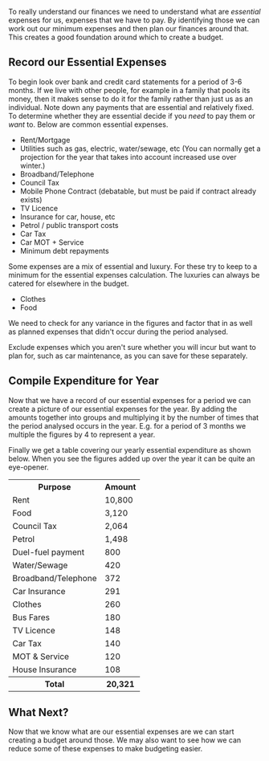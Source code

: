 To really understand our finances we need to understand what are _essential_ expenses for us, expenses that we have to pay.  By identifying those we can work out our minimum expenses and then plan our finances around that.  This creates a good foundation around which to create a budget.

## Record our Essential Expenses
<script type="text/javascript" src="https://www.gstatic.com/charts/loader.js"></script>
<script type="text/javascript">
  google.charts.load('current', {'packages':['corechart']});
  google.charts.setOnLoadCallback(drawChart);

  function drawChart() {
    var data = new google.visualization.DataTable();
    data.addColumn('string', 'Expense');
    data.addColumn('number', 'Amount');
    data.addRows([
      ['Rent', 10800],
      ['Food', 3120],
      ['Council Tax', 2064],
      ['Petrol', 1498],
      ['Duel-fuel payment', 800],
      ['Water/Sewage', 420],
      ['Broadband/Telephone', 372],
      ['Car Insurance', 291],
      ['Clothes', 260],
      ['Bus Fares', 180],
      ['TV Licence', 148],
      ['Car Tax', 140],
      ['MOT & Service', 120],
      ['House Insurance', 108],
    ]);
    var options = {'title':'Essential Expenses',
                   'width':600,
                   'height':500};
    var chart = new google.visualization.PieChart(document.getElementById('chart_div'));
    chart.draw(data, options);
  }
</script>
<div class="pull-right" id="chart_div"></div>

To begin look over bank and credit card statements for a period of 3-6 months.  If we live with other people, for example in a family that pools its money, then it makes sense to do it for the family rather than just us as an individual.  Note down any payments that are essential and relatively fixed.  To determine whether they are essential decide if you _need_ to pay them or _want_ to.  Below are common essential expenses.

* Rent/Mortgage
* Utilities such as gas, electric, water/sewage, etc (You can normally get a projection for the year that takes into account increased use over winter.)
* Broadband/Telephone
* Council Tax
* Mobile Phone Contract (debatable, but must be paid if contract already exists)
* TV Licence
* Insurance for car, house, etc
* Petrol / public transport costs
* Car Tax
* Car MOT + Service
* Minimum debt repayments

Some expenses are a mix of essential and luxury.  For these try to keep to a minimum for the essential expenses calculation.  The luxuries can always be catered for elsewhere in the budget.
* Clothes
* Food

We need to check for any variance in the figures and factor that in as well as planned expenses that didn't occur during the period analysed.

Exclude expenses which you aren't sure whether you will incur but want to plan for, such as car maintenance, as you can save for these separately.

## Compile Expenditure for Year
Now that we have a record of our essential expenses for a period we can create a picture of our essential expenses for the year.  By adding the amounts together into groups and multiplying it by the number of times that the period analysed occurs in the year.  E.g.  for a period of 3 months we multiple the figures by 4 to represent a year.

Finally we get a table covering our yearly essential expenditure as shown below.  When you see the figures added up over the year it can be quite an eye-opener.

<table class="table table-bordered hand-written">
  <tr><th>Purpose</th><th class="text-right">Amount</th></tr>
  <tr><td>Rent</td><td class="text-right">10,800</td></tr>
  <tr><td>Food</td><td class="text-right">3,120</td></tr>
  <tr><td>Council Tax</td><td class="text-right">2,064</td></tr>
  <tr><td>Petrol</td><td class="text-right">1,498</td></tr>
  <tr><td>Duel-fuel payment</td><td class="text-right">800</td></tr>
  <tr><td>Water/Sewage</td><td class="text-right">420</td></tr>
  <tr><td>Broadband/Telephone</td><td class="text-right">372</td></tr>
  <tr><td>Car Insurance</td><td class="text-right">291</td></tr>
  <tr><td>Clothes</td><td class="text-right">260</td></tr>
  <tr><td>Bus Fares</td><td class="text-right">180</td></tr>
  <tr><td>TV Licence</td><td class="text-right">148</td></tr>
  <tr><td>Car Tax</td><td class="text-right">140</td></tr>
  <tr><td>MOT & Service</td><td class="text-right">120</td></tr>
  <tr><td>House Insurance</td><td class="text-right">108</td></tr>
  <tr><th>Total</th><th class="text-right">20,321</td></tr>
</table>

## What Next?

Now that we know what are our essential expenses are we can start creating a budget around those.  We may also want to see how we can reduce some of these expenses to make budgeting easier.
